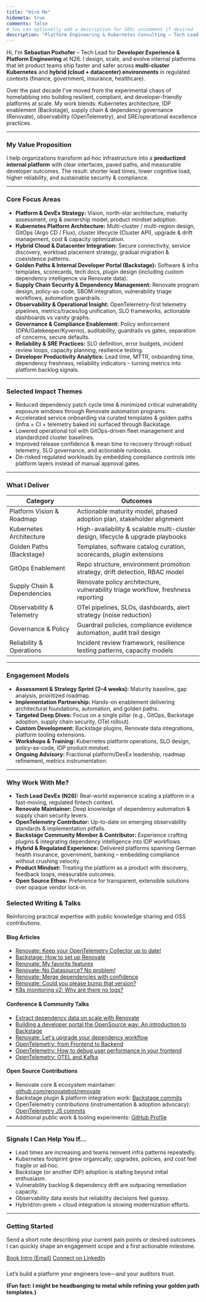 ```yaml
---
title: "Hire Me"
hidemeta: true
comments: false
# You can optionally add a description for SEO; uncomment if desired
description: "Platform Engineering & Kubernetes Consulting – Tech Lead DevEx (N26). Hybrid cloud & on‑prem enablement, IDP, GitOps, supply chain security, observability, SLOs."
---
```


Hi, I'm **Sebastian Poxhofer** – Tech Lead for **Developer Experience & Platform Engineering** at N26. I design, scale, and evolve internal platforms that let product teams ship faster and safer across **multi-cluster Kubernetes** and **hybrid (cloud + datacenter) environments** in regulated contexts (finance, government, insurance, healthcare).

Over the past decade I've moved from the experimental chaos of homelabbing into building resilient, compliant, and developer-friendly platforms at scale. My work blends: Kubernetes architecture, IDP enablement (Backstage), supply chain & dependency governance (Renovate), observability (OpenTelemetry), and SRE/operational excellence practices.

---

### My Value Proposition

I help organizations transform ad‑hoc infrastructure into a **productized internal platform** with clear interfaces, paved paths, and measurable developer outcomes. The result: shorter lead times, lower cognitive load, higher reliability, and sustainable security & compliance.

---

### Core Focus Areas

- **Platform & DevEx Strategy:** Vision, north-star architecture, maturity assessment, org & ownership model, product mindset adoption.
- **Kubernetes Platform Architecture:** Multi-cluster / multi-region design, GitOps (Argo CD / Flux), cluster lifecycle (Cluster API), upgrade & drift management, cost & capacity optimization.
- **Hybrid Cloud & Datacenter Integration:** Secure connectivity, service discovery, workload placement strategy, gradual migration & coexistence patterns.
- **Golden Paths & Internal Developer Portal (Backstage):** Software & infra templates, scorecards, tech docs, plugin design (including custom dependency intelligence via Renovate data).
- **Supply Chain Security & Dependency Management:** Renovate program design, policy-as-code, SBOM integration, vulnerability triage workflows, automation guardrails.
- **Observability & Operational Insight:** OpenTelemetry-first telemetry pipelines, metrics/traces/log unification, SLO frameworks, actionable dashboards vs vanity graphs.
- **Governance & Compliance Enablement:** Policy enforcement (OPA/Gatekeeper/Kyverno), auditability, guardrails vs gates, separation of concerns, secure defaults.
- **Reliability & SRE Practices:** SLO definition, error budgets, incident review loops, capacity planning, resilience testing.
- **Developer Productivity Analytics:** Lead time, MTTR, onboarding time, dependency freshness, reliability indicators – turning metrics into platform backlog signals.

---

### Selected Impact Themes

- Reduced dependency patch cycle time & minimized critical vulnerability exposure windows through Renovate automation programs.
- Accelerated service onboarding via curated templates & golden paths (infra + CI + telemetry baked in) surfaced through Backstage.
- Lowered operational toil with GitOps-driven fleet management and standardized cluster baselines.
- Improved release confidence & mean time to recovery through robust telemetry, SLO governance, and actionable runbooks.
- De-risked regulated workloads by embedding compliance controls into platform layers instead of manual approval gates.

---

### What I Deliver

| Category                    | Outcomes                                                                         |
| --------------------------- | -------------------------------------------------------------------------------- |
| Platform Vision & Roadmap   | Actionable maturity model, phased adoption plan, stakeholder alignment           |
| Kubernetes Architecture     | High-availability & scalable multi-cluster design, lifecycle & upgrade playbooks |
| Golden Paths (Backstage)    | Templates, software catalog curation, scorecards, plugin extensions              |
| GitOps Enablement           | Repo structure, environment promotion strategy, drift detection, RBAC model      |
| Supply Chain & Dependencies | Renovate policy architecture, vulnerability triage workflow, freshness reporting |
| Observability & Telemetry   | OTel pipelines, SLOs, dashboards, alert strategy (noise reduction)               |
| Governance & Policy         | Guardrail policies, compliance evidence automation, audit trail design           |
| Reliability & Operations    | Incident review framework, resilience testing patterns, capacity models          |

---

### Engagement Models

- **Assessment & Strategy Sprint (2–4 weeks):** Maturity baseline, gap analysis, prioritized roadmap.
- **Implementation Partnership:** Hands-on enablement delivering architectural foundations, automation, and golden paths.
- **Targeted Deep Dives:** Focus on a single pillar (e.g., GitOps, Backstage adoption, supply chain security, OTel rollout).
- **Custom Development:** Backstage plugins, Renovate data integrations, platform tooling extensions.
- **Workshops & Training:** Kubernetes platform operations, SLO design, policy-as-code, IDP product mindset.
- **Ongoing Advisory:** Fractional platform/DevEx leadership, roadmap refinement, metrics instrumentation.

---

### Why Work With Me?

- **Tech Lead DevEx (N26):** Real-world experience scaling a platform in a fast-moving, regulated fintech context.
- **Renovate Maintainer:** Deep knowledge of dependency automation & supply chain security levers.
- **OpenTelemetry Contributor:** Up-to-date on emerging observability standards & implementation pitfalls.
- **Backstage Community Member & Contributor:** Experience crafting plugins & integrating dependency intelligence into IDP workflows.
- **Hybrid & Regulated Experience:** Delivered platforms spanning German health insurance, government, banking – embedding compliance without crushing velocity.
- **Product Mindset:** Treating the platform as a product with discovery, feedback loops, measurable outcomes.
- **Open Source Ethos:** Preference for transparent, extensible solutions over opaque vendor lock-in.

### Selected Writing & Talks

Reinforcing practical expertise with public knowledge sharing and OSS contributions.

#### Blog Articles

- [Renovate: Keep your OpenTelemetry Collector up to date!](/blog/renovate_managing_a_ocb_distribution/)
- [Backstage: How to set up Renovate](/blog/backstage_renovate_config/)
- [Renovate: My favorite features](/blog/renovate_my_favorite_features/)
- [Renovate: No Datasource? No problem!](/blog/renovate_custom_datasources/)
- [Renovate: Merge dependencies with confidence](/blog/renovate_prevent_merging_bugs/)
- [Renovate: Could you please bump that version?](/blog/renovate_generic_version_bump/)
- [K8s monitoring v2: Why are there no logs?](/blog/homelab_grafana_alloy_permissions/)

#### Conference & Community Talks

- [Extract dependency data on scale with Renovate](/talks/oss_2024_europe_extract_dependency_data_on_scale_with_renovate/)
- [Building a developer portal the OpenSource way: An introduction to Backstage](/talks/backstage_building_a_idp_the_opensource_way/)
- [Renovate: Let's upgrade your dependency workflow](/talks/renovate_lets_upgrade_your_dependency_workflow/)
- [OpenTelemetry: from Frontend to Backend](/talks/opentelemetry_from_frontend_to_backend/)
- [OpenTelemetry: How to debug user performance in your frontend](/talks/opentelemetry_how_to_debug_user_performance_in_your_frontend/)
- [OpenTelemetry: OTEL and Kafka](/talks/opentelemetry_otel_and_kafka/)

#### Open Source Contributions

- Renovate core & ecosystem maintainer: [github.com/renovatebot/renovate](https://github.com/renovatebot/renovate)
- Backstage plugin & platform integration work: [Backstage commits](https://github.com/backstage/backstage/commits?author=secustor)
- OpenTelemetry contributions (instrumentation & adoption advocacy): [OpenTelemetry JS commits](https://github.com/open-telemetry/opentelemetry-js/commits?author=secustor)
- Additional public work & tooling experiments: [GitHub Profile](https://github.com/secustor)

---

### Signals I Can Help You If…

- Lead times are increasing and teams reinvent infra patterns repeatedly.
- Kubernetes footprint grew organically; upgrades, policies, and cost feel fragile or ad‑hoc.
- Backstage (or another IDP) adoption is stalling beyond initial enthusiasm.
- Vulnerability backlog & dependency drift are outpacing remediation capacity.
- Observability data exists but reliability decisions feel guessy.
- Hybrid/on-prem + cloud integration is slowing modernization efforts.

---

### Getting Started

Send a short note describing your current pain points or desired outcomes. I can quickly shape an engagement scope and a first actionable milestone.

<div class="buttons" style="margin-top:8px; margin-bottom:24px;">
  <a class="button" href="mailto:sebastian@poxhofer.at?subject=Platform%20Engineering%20Inquiry"><span class="button-inner">Book Intro (Email)</span></a>
  <a class="button" href="https://www.linkedin.com/in/sebastian-poxhofer/" target="_blank" rel="noopener"><span class="button-inner">Connect on LinkedIn</span></a>
</div>

Let’s build a platform your engineers love—and your auditors trust.

**(Fun fact: I might be headbanging to metal while refining your golden path templates.)**
